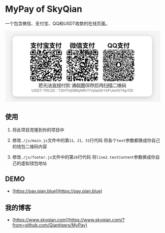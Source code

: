 # MyPay of SkyQian

一个包含微信、支付宝、QQ和USDT收款的在线页面。

![](./assets/MyPay.png)

## 使用

1. 将此项目克隆到你的项目中

2. 修改`./js/main.js`文件中的第`11、21、31`行代码 将各个`text`参数都换成你自己的钱包二维码内容

3. 修改`./js/footer.js`文件中的第`26`行代码 将`line2.textContent`参数换成你自己的虚拟钱包地址

## DEMO

- [https://pay.qian.blue](https://pay.qian.blue)

## 我的博客

* [https://www.skyqian.com](https://www.skyqian.com/?from=github.com/Qiantigers/MyPay)
